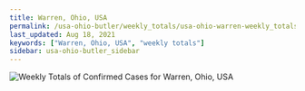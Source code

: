 ```yaml
---
title: Warren, Ohio, USA
permalink: /usa-ohio-butler/weekly_totals/usa-ohio-warren-weekly_totals.html
last_updated: Aug 18, 2021
keywords: ["Warren, Ohio, USA", "weekly totals"]
sidebar: usa-ohio-butler_sidebar
---
```


![Weekly Totals of Confirmed Cases for Warren, Ohio, USA](/covid_tracker/images/graphs/usa-ohio-warren-weekly_totals_graph.png)
